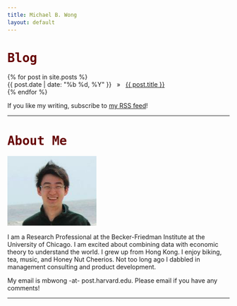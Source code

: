 ```yaml
--- 
title: Michael B. Wong
layout: default
---
```


<h2 id="intro"></h2>
<div class="post">

<h1 id="blog" style="color:#660000; font-family: 'DejaVu Sans Mono', 'Courier New', monospace">Blog</h1>
  <ul style="list-style: none; padding: 0; margin: 0;">
  {% for post in site.posts %}
    <li>  
      <span>{{ post.date | date: "%b %d, %Y"  }}</span> &nbsp;&nbsp;&raquo;&nbsp;&nbsp;  <a href="{{ post.url }}">{{ post.title }}</a>
    </li>
  {% endfor %}
  </ul>
</div>

<p>If you like my writing, subscribe to <a href="http://feeds.feedburner.com/MichaelBWong">my RSS feed</a>!

<hr>

<h1 id="about" style="color:#660000; font-family: 'DejaVu Sans Mono', 'Courier New', monospace;">About Me</h1>

<p><img src="/mugshot.png"/></p>

<p>I am a Research Professional at the Becker-Friedman Institute at the University of Chicago. I am excited about combining data with economic theory to understand the world. I grew up from Hong Kong. I enjoy biking, tea, music, and Honey Nut Cheerios. Not too long ago I dabbled in management consulting and product development. 

<p>My email is mbwong -at- post.harvard.edu. Please email if you have any comments! 

<hr>

